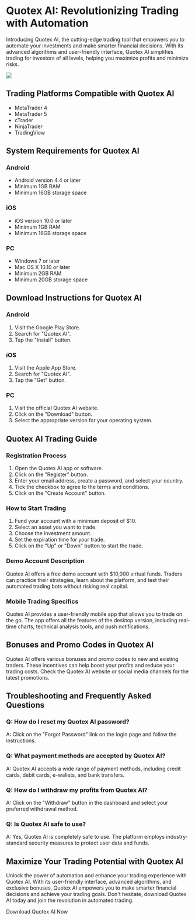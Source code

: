 # Quotex AI: Revolutionizing Trading with Automation

Introducing Quotex AI, the cutting-edge trading tool that empowers you
to automate your investments and make smarter financial decisions. With
its advanced algorithms and user-friendly interface, Quotex AI
simplifies trading for investors of all levels, helping you maximize
profits and minimize risks.

[![](https://static.quotex.io/files/4_en/300_250.jpg)](https://traff.sbs/brokerqxlid)

## Trading Platforms Compatible with Quotex AI

-   MetaTrader 4
-   MetaTrader 5
-   cTrader
-   NinjaTrader
-   TradingView

## System Requirements for Quotex AI

### Android

-   Android version 4.4 or later
-   Minimum 1GB RAM
-   Minimum 16GB storage space

### iOS

-   iOS version 10.0 or later
-   Minimum 1GB RAM
-   Minimum 16GB storage space

### PC

-   Windows 7 or later
-   Mac OS X 10.10 or later
-   Minimum 2GB RAM
-   Minimum 20GB storage space

## Download Instructions for Quotex AI

### Android

1.  Visit the Google Play Store.
2.  Search for "Quotex AI".
3.  Tap the "Install" button.

### iOS

1.  Visit the Apple App Store.
2.  Search for "Quotex AI".
3.  Tap the "Get" button.

### PC

1.  Visit the official Quotex AI website.
2.  Click on the "Download" button.
3.  Select the appropriate version for your operating system.

## Quotex AI Trading Guide

### Registration Process

1.  Open the Quotex AI app or software.
2.  Click on the "Register" button.
3.  Enter your email address, create a password, and select your
    country.
4.  Tick the checkbox to agree to the terms and conditions.
5.  Click on the "Create Account" button.

### How to Start Trading

1.  Fund your account with a minimum deposit of \$10.
2.  Select an asset you want to trade.
3.  Choose the investment amount.
4.  Set the expiration time for your trade.
5.  Click on the "Up" or "Down" button to start the trade.

### Demo Account Description

Quotex AI offers a free demo account with \$10,000 virtual funds.
Traders can practice their strategies, learn about the platform, and
test their automated trading bots without risking real capital.

### Mobile Trading Specifics

Quotex AI provides a user-friendly mobile app that allows you to trade
on the go. The app offers all the features of the desktop version,
including real-time charts, technical analysis tools, and push
notifications.

## Bonuses and Promo Codes in Quotex AI

Quotex AI offers various bonuses and promo codes to new and existing
traders. These incentives can help boost your profits and reduce your
trading costs. Check the Quotex AI website or social media channels for
the latest promotions.

## Troubleshooting and Frequently Asked Questions

### Q: How do I reset my Quotex AI password?

A: Click on the "Forgot Password" link on the login page and
follow the instructions.

### Q: What payment methods are accepted by Quotex AI?

A: Quotex AI accepts a wide range of payment methods, including credit
cards, debit cards, e-wallets, and bank transfers.

### Q: How do I withdraw my profits from Quotex AI?

A: Click on the "Withdraw" button in the dashboard and select your
preferred withdrawal method.

### Q: Is Quotex AI safe to use?

A: Yes, Quotex AI is completely safe to use. The platform employs
industry-standard security measures to protect user data and funds.

## Maximize Your Trading Potential with Quotex AI

Unlock the power of automation and enhance your trading experience with
Quotex AI. With its user-friendly interface, advanced algorithms, and
exclusive bonuses, Quotex AI empowers you to make smarter financial
decisions and achieve your trading goals. Don\'t hesitate, download
Quotex AI today and join the revolution in automated trading.

Download Quotex AI Now


